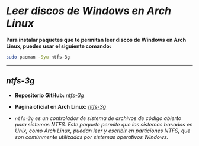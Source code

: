 <!-- Autor: Daniel Benjamin Perez Morales -->
<!-- GitHub: https://github.com/DanielPerezMoralesDev13 -->
<!-- Correo electrónico: danielperezdev@proton.me -->

# ***Leer discos de Windows en Arch Linux***

**Para instalar paquetes que te permitan leer discos de Windows en Arch Linux, puedes usar el siguiente comando:**

```bash
sudo pacman -Syu ntfs-3g
```

---

## ***ntfs-3g***

- **Repositorio GitHub:** *[ntfs-3g](https://github.com/tuxera/ntfs-3g "https://github.com/tuxera/ntfs-3g")*
- **Página oficial en Arch Linux:** *[ntfs-3g](https://archlinux.org/packages/extra/x86_64/ntfs-3g/ "https://archlinux.org/packages/extra/x86_64/ntfs-3g/")*

- *`ntfs-3g` es un controlador de sistema de archivos de código abierto para sistemas NTFS. Este paquete permite que los sistemas basados en Unix, como Arch Linux, puedan leer y escribir en particiones NTFS, que son comúnmente utilizadas por sistemas operativos Windows.*

